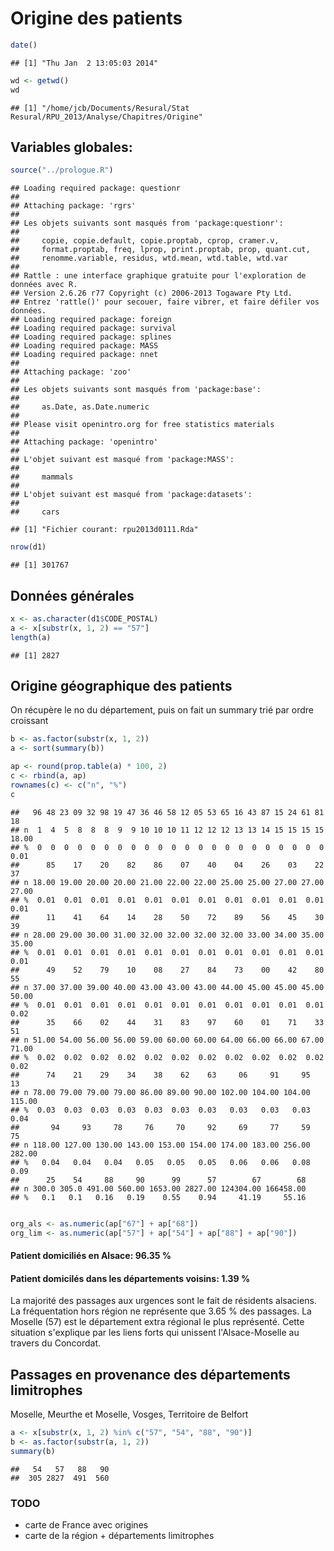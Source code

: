 Origine des patients
========================================================

```r
date()
```

```
## [1] "Thu Jan  2 13:05:03 2014"
```

```r
wd <- getwd()
wd
```

```
## [1] "/home/jcb/Documents/Resural/Stat Resural/RPU_2013/Analyse/Chapitres/Origine"
```

Variables globales:
-------------------

```r
source("../prologue.R")
```

```
## Loading required package: questionr
## 
## Attaching package: 'rgrs'
## 
## Les objets suivants sont masqués from 'package:questionr':
## 
##     copie, copie.default, copie.proptab, cprop, cramer.v,
##     format.proptab, freq, lprop, print.proptab, prop, quant.cut,
##     renomme.variable, residus, wtd.mean, wtd.table, wtd.var
## 
## Rattle : une interface graphique gratuite pour l'exploration de données avec R.
## Version 2.6.26 r77 Copyright (c) 2006-2013 Togaware Pty Ltd.
## Entrez 'rattle()' pour secouer, faire vibrer, et faire défiler vos données.
## Loading required package: foreign
## Loading required package: survival
## Loading required package: splines
## Loading required package: MASS
## Loading required package: nnet
## 
## Attaching package: 'zoo'
## 
## Les objets suivants sont masqués from 'package:base':
## 
##     as.Date, as.Date.numeric
## 
## Please visit openintro.org for free statistics materials
## 
## Attaching package: 'openintro'
## 
## L'objet suivant est masqué from 'package:MASS':
## 
##     mammals
## 
## L'objet suivant est masqué from 'package:datasets':
## 
##     cars
```

```
## [1] "Fichier courant: rpu2013d0111.Rda"
```

```r
nrow(d1)
```

```
## [1] 301767
```


Données générales
-----------------

```r
x <- as.character(d1$CODE_POSTAL)
a <- x[substr(x, 1, 2) == "57"]
length(a)
```

```
## [1] 2827
```


Origine géographique des patients
---------------------------------
On récupère le no du département, puis on fait un summary trié par ordre croissant

```r
b <- as.factor(substr(x, 1, 2))
a <- sort(summary(b))

ap <- round(prop.table(a) * 100, 2)
c <- rbind(a, ap)
rownames(c) <- c("n", "%")
c
```

```
##   96 48 23 09 32 98 19 47 36 46 58 12 05 53 65 16 43 87 15 24 61 81    18
## n  1  4  5  8  8  8  9  9 10 10 10 11 12 12 12 13 13 14 15 15 15 15 18.00
## %  0  0  0  0  0  0  0  0  0  0  0  0  0  0  0  0  0  0  0  0  0  0  0.01
##      85    17    20    82    86    07    40    04    26    03    22    37
## n 18.00 19.00 20.00 20.00 21.00 22.00 22.00 25.00 25.00 27.00 27.00 27.00
## %  0.01  0.01  0.01  0.01  0.01  0.01  0.01  0.01  0.01  0.01  0.01  0.01
##      11    41    64    14    28    50    72    89    56    45    30    39
## n 28.00 29.00 30.00 31.00 32.00 32.00 32.00 32.00 33.00 34.00 35.00 35.00
## %  0.01  0.01  0.01  0.01  0.01  0.01  0.01  0.01  0.01  0.01  0.01  0.01
##      49    52    79    10    08    27    84    73    00    42    80    55
## n 37.00 37.00 39.00 40.00 43.00 43.00 43.00 44.00 45.00 45.00 45.00 50.00
## %  0.01  0.01  0.01  0.01  0.01  0.01  0.01  0.01  0.01  0.01  0.01  0.02
##      35    66    02    44    31    83    97    60    01    71    33    51
## n 51.00 54.00 56.00 56.00 59.00 60.00 60.00 64.00 66.00 66.00 67.00 71.00
## %  0.02  0.02  0.02  0.02  0.02  0.02  0.02  0.02  0.02  0.02  0.02  0.02
##      74    21    29    34    38    62    63     06     91     95     13
## n 78.00 79.00 79.00 79.00 86.00 89.00 90.00 102.00 104.00 104.00 115.00
## %  0.03  0.03  0.03  0.03  0.03  0.03  0.03   0.03   0.03   0.03   0.04
##       94     93     78     76     70     92     69     77     59     75
## n 118.00 127.00 130.00 143.00 153.00 154.00 174.00 183.00 256.00 282.00
## %   0.04   0.04   0.04   0.05   0.05   0.05   0.06   0.06   0.08   0.09
##      25    54     88     90      99      57        67        68
## n 300.0 305.0 491.00 560.00 1653.00 2827.00 124304.00 166458.00
## %   0.1   0.1   0.16   0.19    0.55    0.94     41.19     55.16
```

```r

org_als <- as.numeric(ap["67"] + ap["68"])
org_lim <- as.numeric(ap["57"] + ap["54"] + ap["88"] + ap["90"])
```

#### Patient domiciliés en Alsace: 96.35 %

#### Patient domicilés dans les départements voisins: 1.39 %

La majorité des passages aux urgences sont le fait de résidents alsaciens. La fréquentation hors région ne représente que 3.65 % des passages. La Moselle (57) est le département extra régional le plus représenté. Cette situation s'explique par les liens forts qui unissent l'Alsace-Moselle au travers du Concordat.

Passages en provenance des départements limitrophes
---------------------------------------------------
Moselle, Meurthe et Moselle, Vosges, Territoire de Belfort


```r
a <- x[substr(x, 1, 2) %in% c("57", "54", "88", "90")]
b <- as.factor(substr(a, 1, 2))
summary(b)
```

```
##   54   57   88   90 
##  305 2827  491  560
```

### TODO
- carte de France avec origines
- carte de la région + départements limitrophes
